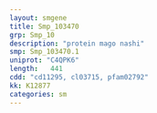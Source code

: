 ```yaml
---
layout: smgene
title: Smp_103470
grp: Smp_10
description: "protein mago nashi"
smp: Smp_103470.1
uniprot: "C4QPK6"
length:   441
cdd: "cd11295, cl03715, pfam02792"
kk: K12877
categories: sm
---
```

